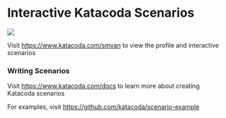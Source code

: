 # Interactive Katacoda Scenarios

[![](http://shields.katacoda.com/katacoda/smvan/count.svg)](https://www.katacoda.com/smvan "Get your profile on Katacoda.com")

Visit https://www.katacoda.com/smvan to view the profile and interactive scenarios

### Writing Scenarios
Visit https://www.katacoda.com/docs to learn more about creating Katacoda scenarios

For examples, visit https://github.com/katacoda/scenario-example
